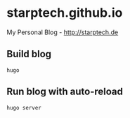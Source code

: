 # starptech.github.io
My Personal Blog - http://starptech.de

## Build blog
```
hugo
```
## Run blog with auto-reload
```
hugo server
```
